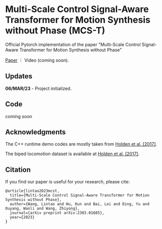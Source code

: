 # Multi-Scale Control Signal-Aware Transformer for Motion Synthesis without Phase (MCS-T) 
Official Pytorch implementation of the paper "Multi-Scale Control Signal-Aware Transformer for Motion Synthesis without Phase" 

[Paper](https://arxiv.org/abs/2303.01685) ｜ Video (coming soon).

## Updates
**06/MAR/23** - Project initialized.

## Code
coming soon

## Acknowledgments
The C++ runtime demo codes are mostly taken from [Holden et al. [2017]](https://theorangeduck.com/page/phase-functioned-neural-networks-character-control).

The biped locomotion dataset is available at [Holden et al. [2017]](https://theorangeduck.com/page/phase-functioned-neural-networks-character-control).

## Citation
If you find our paper is useful for your research, please cite:
```
@article{lintao2023mcst,
  title={Multi-Scale Control Signal-Aware Transformer for Motion Synthesis without Phase},
  author={Wang, Lintao and Hu, Kun and Bai, Lei and Ding, Yu and Ouyang, Wanli and Wang, Zhiyong},
  journal={arXiv preprint arXiv:2303.01685},
  year={2023}
}
